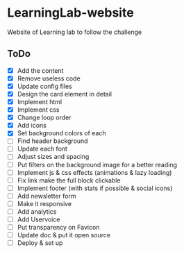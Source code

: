 # LearningLab-website
Website of Learning lab to follow the challenge

## ToDo
- [x] Add the content
- [x] Remove useless code
- [x] Update config files
- [x] Design the card element in detail
- [x] Implement html
- [x] Implement css
- [x] Change loop order
- [x] Add icons
- [x] Set background colors of each
- [ ] Find header background
- [ ] Update each font
- [ ] Adjust sizes and spacing
- [ ] Put filters on the background image for a better reading
- [ ] Implement js & css effects (animations & lazy loading)
- [ ] Fix link make the full block clickable
- [ ] Implement footer (with stats if possible & social icons)
- [ ] Add newsletter form
- [ ] Make it responsive
- [ ] Add analytics
- [ ] Add Uservoice
- [ ] Put transparency on Favicon
- [ ] Update doc & put it open source
- [ ] Deploy & set up
